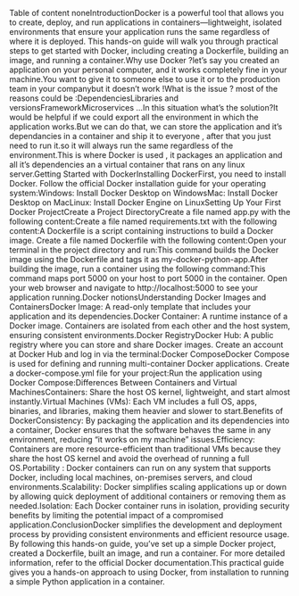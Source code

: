 Table of content noneIntroductionDocker is a powerful tool that allows you to create, deploy, and run applications in containers—lightweight, isolated environments that ensure your application runs the same regardless of where it is deployed. This hands-on guide will walk you through practical steps to get started with Docker, including creating a Dockerfile, building an image, and running a container.Why use Docker ?let’s say you created an application on your personal computer, and it works completely fine in your machine.You want to give it to someone else to use it or to the production team in your companybut it doesn’t work !What is the issue ? most of the reasons could be :DependenciesLibraries and versionsFrameworkMicroservices …In this situation what’s the solution?It would be helpful if we could export all the environment in which the application works.But we can do that, we can store the application and it’s dependancies in a container and ship it to everyone , after that you just need to run it.so it will always run the same regardless of the environment.This is where Docker is used , it packages an application and all it’s dependencies an a virtual container that rans on any linux server.Getting Started with DockerInstalling DockerFirst, you need to install Docker. Follow the official Docker installation guide for your operating system:Windows: Install Docker Desktop on WindowsMac: Install Docker Desktop on MacLinux: Install Docker Engine on LinuxSetting Up Your First Docker ProjectCreate a Project DirectoryCreate a file named app.py with the following content:Create a file named requirements.txt with the following content:A Dockerfile is a script containing instructions to build a Docker image. Create a file named Dockerfile with the following content:Open your terminal in the project directory and run:This command builds the Docker image using the Dockerfile and tags it as my-docker-python-app.After building the image, run a container using the following command:This command maps port 5000 on your host to port 5000 in the container. Open your web browser and navigate to http://localhost:5000 to see your application running.Docker notionsUnderstanding Docker Images and ContainersDocker Image: A read-only template that includes your application and its dependencies.Docker Container: A runtime instance of a Docker image. Containers are isolated from each other and the host system, ensuring consistent environments.Docker RegistryDocker Hub: A public registry where you can store and share Docker images. Create an account at Docker Hub and log in via the terminal:Docker ComposeDocker Compose is used for defining and running multi-container Docker applications. Create a docker-compose.yml file for your project:Run the application using Docker Compose:Differences Between Containers and Virtual MachinesContainers: Share the host OS kernel, lightweight, and start almost instantly.Virtual Machines (VMs): Each VM includes a full OS, apps, binaries, and libraries, making them heavier and slower to start.Benefits of DockerConsistency: By packaging the application and its dependencies into a container, Docker ensures that the software behaves the same in any environment, reducing “it works on my machine” issues.Efficiency: Containers are more resource-efficient than traditional VMs because they share the host OS kernel and avoid the overhead of running a full OS.Portability : Docker containers can run on any system that supports Docker, including local machines, on-premises servers, and cloud environments.Scalability: Docker simplifies scaling applications up or down by allowing quick deployment of additional containers or removing them as needed.Isolation: Each Docker container runs in isolation, providing security benefits by limiting the potential impact of a compromised application.ConclusionDocker simplifies the development and deployment process by providing consistent environments and efficient resource usage. By following this hands-on guide, you’ve set up a simple Docker project, created a Dockerfile, built an image, and run a container. For more detailed information, refer to the official Docker documentation.This practical guide gives you a hands-on approach to using Docker, from installation to running a simple Python application in a container.